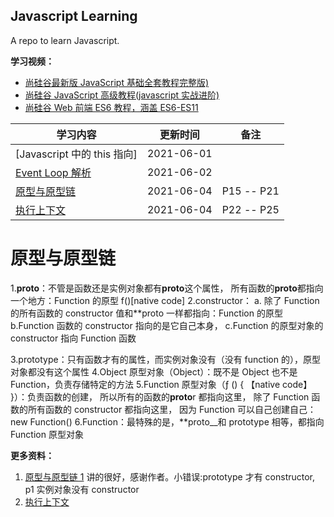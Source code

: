 ## Javascript Learning

A repo to learn Javascript.

**学习视频：**

- [尚硅谷最新版 JavaScript 基础全套教程完整版)](https://www.bilibili.com/video/BV1YW411T7GX?p=138)
- [尚硅谷 JavaScript 高级教程(javascript 实战进阶)](https://www.bilibili.com/video/BV14s411E7qf?p=17&spm_id_from=pageDriver)
- [尚硅谷 Web 前端 ES6 教程，涵盖 ES6-ES11](https://www.bilibili.com/video/BV1uK411H7on?p=27)

| **学习内容**                                                                                        | **更新时间** | **备注**   |
| --------------------------------------------------------------------------------------------------- | ------------ | ---------- |
| [Javascript 中的 this 指向]                                                                         | 2021-06-01   |            |
| [Event Loop 解析](https://www.bilibili.com/video/BV1kf4y1U7Ln?from=search&seid=8220960353061504686) | 2021-06-02   |            |
| [原型与原型链](https://www.bilibili.com/video/BV14s411E7qf?p=17&spm_id_from=pageDriver)             | 2021-06-04   | P15 -- P21 |
| [执行上下文](https://www.bilibili.com/video/BV14s411E7qf?p=17&spm_id_from=pageDriver)               | 2021-06-04   | P22 -- P25 |

# 原型与原型链

1.**proto**：不管是函数还是实例对象都有**proto**这个属性， 所有函数的**proto**都指向一个地方：Function 的原型 f()[native code]
2.constructor：
a. 除了 Function 的所有函数的 constructor 值和\*\*proto 一样都指向：Function 的原型
b.Function 函数的 constructor 指向的是它自己本身，
c.Function 的原型对象的 constructor 指向 Function 函数

3.prototype：只有函数才有的属性，而实例对象没有（没有 function 的），原型对象都没有这个属性
4.Object 原型对象（Object）：既不是 Object 也不是 Function，负责存储特定的方法
5.Function 原型对象（ƒ () { 【native code】 }）：负责函数的创建，
所以所有的函数的**proto**r 都指向这里，
除了 Function 函数的所有函数的 constructor 都指向这里，
因为 Function 可以自己创建自己：new Function()
6.Function：最特殊的是，\*\*proto\_\_和 prototype 相等，都指向 Function 原型对象

**更多资料：**

1. [原型与原型链 1](https://segmentfault.com/a/1190000021232132) 讲的很好，感谢作者。小错误:prototype 才有 constructor, p1 实例对象没有 constructor
2. [执行上下文](https://juejin.cn/post/6844903682283143181)
